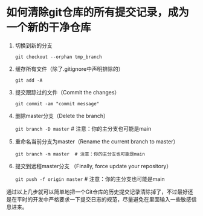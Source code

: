 
# 如何清除git仓库的所有提交记录，成为一个新的干净仓库

1. 切换到新的分支

    `git checkout --orphan tmp_branch`

2. 缓存所有文件（除了.gitignore中声明排除的）

    `git add -A`

3. 提交跟踪过的文件（Commit the changes）

    `git commit -am "commit message"`

4. 删除master分支（Delete the branch）

    `git branch -D master` # 注意：你的主分支也可能是main

5. 重命名当前分支为master（Rename the current branch to master）

   `git branch -m master  # 注意：你的主分支也可能是main`

6. 提交到远程master分支 （Finally, force update your repository）

    `git push -f origin master` # 注意：你的主分支也可能是main

通过以上几步就可以简单地把一个Git仓库的历史提交记录清除掉了，不过最好还是在平时的开发中严格要求一下提交日志的规范，尽量避免在里面输入一些敏感信息进来。
